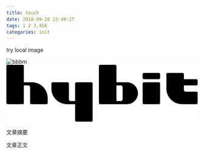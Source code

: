 ```yaml
---
title: touch
date: 2018-09-28 23:49:27
tags: 1 2 3,456
categories: init
---
```


try local image

![bbbm](https://bbbm.com/template/zhanzhuai_jianshu/zhanzhuaicn_img/logo.png)
![222](touch/logo.png)

文章摘要

<!-- more -->

文章正文